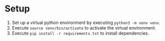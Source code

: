 # Setup

1. Set up a virtual python environment by executing `python3 -m venv venv`.
1. Execute `source venv/bin/activate` to activate the virtual environment.
1. Execute `pip install -r requirements.txt` to install dependencies.

